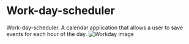 # Work-day-scheduler
Work-day-scheduler. A calendar application that allows a user to save events for each hour of the day.
![Workday image](https://user-images.githubusercontent.com/89046934/137666567-41685e63-b775-4fef-8306-255a03a1bb87.PNG)
